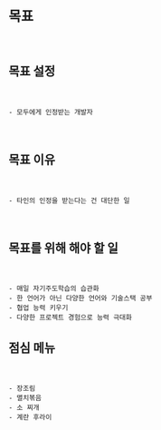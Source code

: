 # **`목표`**

<br/>

## **목표 설정**

<br/>

```
- 모두에게 인정받는 개발자
```

<br/>


## **목표 이유**
<br/>


```
- 타인의 인정을 받는다는 건 대단한 일
```

<br/>

## **목표를 위해 해야 할 일**

<br/>

```
- 매일 자기주도학습의 습관화
- 한 언어가 아닌 다양한 언어와 기술스택 공부
- 협업 능력 키우기
- 다양한 프로젝트 경험으로 능력 극대화
```

## **점심 메뉴**

<br/>

```
- 장조림
- 멸치볶음
- 소 찌개
- 계란 후라이
```

<br/>

